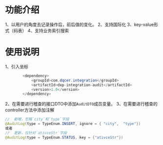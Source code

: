 # 功能介绍

1、以用户的角度去记录操作后，前后值的变化。
2、支持国际化
3、key-value形式（码表）
4、支持业务索引搜索

# 使用说明

1、引入坐标
```java
        <dependency>
            <groupId>com.dqcer.integration</groupId>
            <artifactId>dxp-integration-audit</artifactId>
            <version>1.0</version>
        </dependency>
```

2、在需要进行稽查的接口DTO中添加`AuditDTO`成员变量。
3、在需要进行稽查的controller方法中添加注解
```java
//  新增，忽略`city`和`type`字段
@AuditLog(type = TypeEnum.INSERT, ignore = { "city",  "type"})
或者
//  更新，仅针对`ativceStr`字段
@AuditLog(type = TypeEnum.STATUS, key = {"ativceStr"})
```

